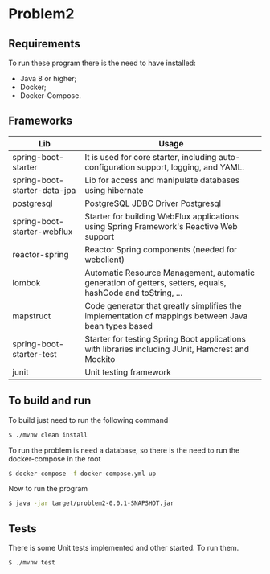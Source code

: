 # Problem2

## Requirements

To run these program there is the need to have installed:
* Java 8 or higher;
* Docker;
* Docker-Compose.

## Frameworks

| Lib | Usage |
| --- | --- |
| spring-boot-starter | It is used for core starter, including auto-configuration support, logging, and YAML. |
| spring-boot-starter-data-jpa | Lib for access and manipulate databases using hibernate |
| postgresql | PostgreSQL JDBC Driver Postgresql |
| spring-boot-starter-webflux | Starter for building WebFlux applications using Spring Framework's Reactive Web support |
| reactor-spring | Reactor Spring components (needed for webclient) |
| lombok | Automatic Resource Management, automatic generation of getters, setters, equals, hashCode and toString, ... |
| mapstruct | Code generator that greatly simplifies the implementation of mappings between Java bean types based |
| spring-boot-starter-test | Starter for testing Spring Boot applications with libraries including JUnit, Hamcrest and Mockito |	
| junit | Unit testing framework |

## To build and run

To build just need to run the following command
```bash
$ ./mvnw clean install
```

To run the problem is need a database, so there is the need to run the docker-compose in the root
```bash
$ docker-compose -f docker-compose.yml up

```

Now to run the program
```bash
$ java -jar target/problem2-0.0.1-SNAPSHOT.jar
```

## Tests

There is some Unit tests implemented and other started. To run them.
```bash
$ ./mvnw test
```
